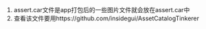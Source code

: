 1. assert.car文件是app打包后的一些图片文件就会放在assert.car中
2. 查看该文件要用https://github.com/insidegui/AssetCatalogTinkerer